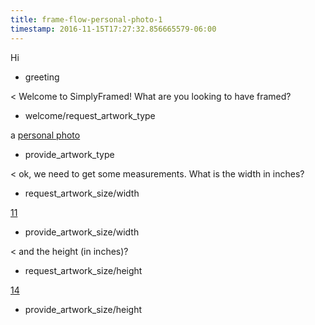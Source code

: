 ```yaml
---
title: frame-flow-personal-photo-1
timestamp: 2016-11-15T17:27:32.856665579-06:00
---
```


Hi
* greeting

< Welcome to SimplyFramed! What are you looking to have framed?
* welcome/request_artwork_type

a [personal photo](artwork_type)
* provide_artwork_type

< ok, we need to get some measurements. What is the width in inches?
* request_artwork_size/width

[11](artwork_size#width)
* provide_artwork_size/width

< and the height (in inches)?
* request_artwork_size/height

[14](artwork_size#height)
* provide_artwork_size/height
